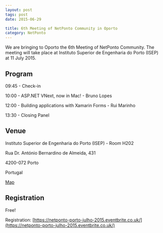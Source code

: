 ```yaml
---
layout: post
tags: post
date: 2015-06-29

title: 6th Meeting of NetPonto Community in Oporto
category: NetPonto
---
```


We are bringing to Oporto the 6th Meeting of NetPonto Community.
The meeting will take place at Instituto Superior de Engenharia do Porto (ISEP) at 11 July 2015.

## Program

09:45 - Check-in

10:00 - ASP.NET VNext, now in Mac! - Bruno Lopes

12:00 - Building applications with Xamarin Forms - Rui Marinho

13:30 - Closing Panel

## Venue

Instituto Superior de Engenharia do Porto (ISEP) - Room H202

Rua Dr. António Bernardino de Almeida, 431

4200-072 Porto

Portugal

[Map](https://www.google.pt/maps/place/ISEP,+4200-072+Porto/@41.1778457,-8.6081006,17z/data=!4m2!3m1!1s0xd246449b419e1c1:0x16a6fd2fcace4efe)

## Registration

Free!

Registration: [https://netponto-porto-julho-2015.eventbrite.co.uk/](https://netponto-porto-julho-2015.eventbrite.co.uk/)
